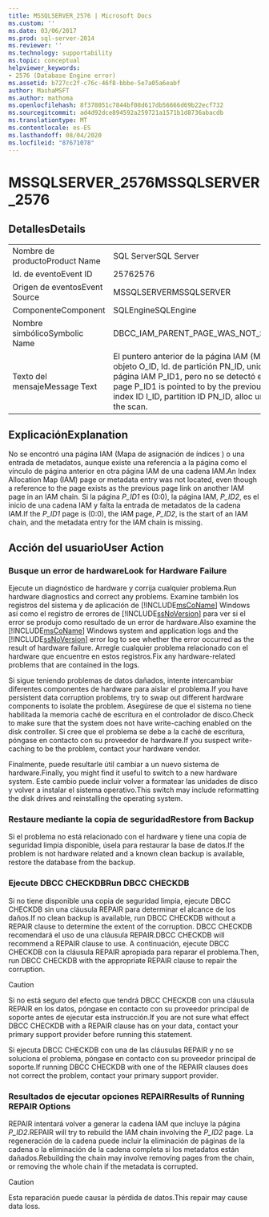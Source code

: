 ```yaml
---
title: MSSQLSERVER_2576 | Microsoft Docs
ms.custom: ''
ms.date: 03/06/2017
ms.prod: sql-server-2014
ms.reviewer: ''
ms.technology: supportability
ms.topic: conceptual
helpviewer_keywords:
- 2576 (Database Engine error)
ms.assetid: b727cc2f-c76c-46f8-bbbe-5e7a05a6eabf
author: MashaMSFT
ms.author: mathoma
ms.openlocfilehash: 8f378051c7844bf08d617db56666d69b22ecf732
ms.sourcegitcommit: ad4d92dce894592a259721a1571b1d8736abacdb
ms.translationtype: MT
ms.contentlocale: es-ES
ms.lasthandoff: 08/04/2020
ms.locfileid: "87671078"
---
```

# <a name="mssqlserver_2576"></a><span data-ttu-id="bbc87-102">MSSQLSERVER_2576</span><span class="sxs-lookup"><span data-stu-id="bbc87-102">MSSQLSERVER_2576</span></span>
    
## <a name="details"></a><span data-ttu-id="bbc87-103">Detalles</span><span class="sxs-lookup"><span data-stu-id="bbc87-103">Details</span></span>  
  
|||  
|-|-|  
|<span data-ttu-id="bbc87-104">Nombre de producto</span><span class="sxs-lookup"><span data-stu-id="bbc87-104">Product Name</span></span>|<span data-ttu-id="bbc87-105">SQL Server</span><span class="sxs-lookup"><span data-stu-id="bbc87-105">SQL Server</span></span>|  
|<span data-ttu-id="bbc87-106">Id. de evento</span><span class="sxs-lookup"><span data-stu-id="bbc87-106">Event ID</span></span>|<span data-ttu-id="bbc87-107">2576</span><span class="sxs-lookup"><span data-stu-id="bbc87-107">2576</span></span>|  
|<span data-ttu-id="bbc87-108">Origen de eventos</span><span class="sxs-lookup"><span data-stu-id="bbc87-108">Event Source</span></span>|<span data-ttu-id="bbc87-109">MSSQLSERVER</span><span class="sxs-lookup"><span data-stu-id="bbc87-109">MSSQLSERVER</span></span>|  
|<span data-ttu-id="bbc87-110">Componente</span><span class="sxs-lookup"><span data-stu-id="bbc87-110">Component</span></span>|<span data-ttu-id="bbc87-111">SQLEngine</span><span class="sxs-lookup"><span data-stu-id="bbc87-111">SQLEngine</span></span>|  
|<span data-ttu-id="bbc87-112">Nombre simbólico</span><span class="sxs-lookup"><span data-stu-id="bbc87-112">Symbolic Name</span></span>|<span data-ttu-id="bbc87-113">DBCC_IAM_PARENT_PAGE_WAS_NOT_SEEN</span><span class="sxs-lookup"><span data-stu-id="bbc87-113">DBCC_IAM_PARENT_PAGE_WAS_NOT_SEEN</span></span>|  
|<span data-ttu-id="bbc87-114">Texto del mensaje</span><span class="sxs-lookup"><span data-stu-id="bbc87-114">Message Text</span></span>|<span data-ttu-id="bbc87-115">El puntero anterior de la página IAM (Mapa de asignación de índices) P_ID2 [Id. de objeto O_ID, Id. de partición PN_ID, unidad de asignación A_ID (tipo TYPE)] apunta a la página IAM P_ID1, pero no se detectó en el recorrido.</span><span class="sxs-lookup"><span data-stu-id="bbc87-115">The Index Allocation Map (IAM) page P_ID1 is pointed to by the previous pointer of IAM page P_ID2 in object ID O_ID, index ID I_ID, partition ID PN_ID, alloc unit ID A_ID (type TYPE) but was not detected in the scan.</span></span>|  
  
## <a name="explanation"></a><span data-ttu-id="bbc87-116">Explicación</span><span class="sxs-lookup"><span data-stu-id="bbc87-116">Explanation</span></span>  
 <span data-ttu-id="bbc87-117">No se encontró una página IAM (Mapa de asignación de índices ) o una entrada de metadatos, aunque existe una referencia a la página como el vínculo de página anterior en otra página IAM de una cadena IAM.</span><span class="sxs-lookup"><span data-stu-id="bbc87-117">An Index Allocation Map (IAM) page or metadata entry was not located, even though a reference to the page exists as the previous page link on another IAM page in an IAM chain.</span></span> <span data-ttu-id="bbc87-118">Si la página *P_ID1* es (0:0), la página IAM, *P_ID2*, es el inicio de una cadena IAM y falta la entrada de metadatos de la cadena IAM.</span><span class="sxs-lookup"><span data-stu-id="bbc87-118">If the *P_ID1* page is (0:0), the IAM page, *P_ID2*, is the start of an IAM chain, and the metadata entry for the IAM chain is missing.</span></span>  
  
## <a name="user-action"></a><span data-ttu-id="bbc87-119">Acción del usuario</span><span class="sxs-lookup"><span data-stu-id="bbc87-119">User Action</span></span>  
  
### <a name="look-for-hardware-failure"></a><span data-ttu-id="bbc87-120">Busque un error de hardware</span><span class="sxs-lookup"><span data-stu-id="bbc87-120">Look for Hardware Failure</span></span>  
 <span data-ttu-id="bbc87-121">Ejecute un diagnóstico de hardware y corrija cualquier problema.</span><span class="sxs-lookup"><span data-stu-id="bbc87-121">Run hardware diagnostics and correct any problems.</span></span> <span data-ttu-id="bbc87-122">Examine también los registros del sistema y de aplicación de [!INCLUDE[msCoName](../../includes/msconame-md.md)] Windows así como el registro de errores de [!INCLUDE[ssNoVersion](../../includes/ssnoversion-md.md)] para ver si el error se produjo como resultado de un error de hardware.</span><span class="sxs-lookup"><span data-stu-id="bbc87-122">Also examine the [!INCLUDE[msCoName](../../includes/msconame-md.md)] Windows system and application logs and the [!INCLUDE[ssNoVersion](../../includes/ssnoversion-md.md)] error log to see whether the error occurred as the result of hardware failure.</span></span> <span data-ttu-id="bbc87-123">Arregle cualquier problema relacionado con el hardware que encuentre en estos registros.</span><span class="sxs-lookup"><span data-stu-id="bbc87-123">Fix any hardware-related problems that are contained in the logs.</span></span>  
  
 <span data-ttu-id="bbc87-124">Si sigue teniendo problemas de datos dañados, intente intercambiar diferentes componentes de hardware para aislar el problema.</span><span class="sxs-lookup"><span data-stu-id="bbc87-124">If you have persistent data corruption problems, try to swap out different hardware components to isolate the problem.</span></span> <span data-ttu-id="bbc87-125">Asegúrese de que el sistema no tiene habilitada la memoria caché de escritura en el controlador de disco.</span><span class="sxs-lookup"><span data-stu-id="bbc87-125">Check to make sure that the system does not have write-caching enabled on the disk controller.</span></span> <span data-ttu-id="bbc87-126">Si cree que el problema se debe a la caché de escritura, póngase en contacto con su proveedor de hardware.</span><span class="sxs-lookup"><span data-stu-id="bbc87-126">If you suspect write-caching to be the problem, contact your hardware vendor.</span></span>  
  
 <span data-ttu-id="bbc87-127">Finalmente, puede resultarle útil cambiar a un nuevo sistema de hardware.</span><span class="sxs-lookup"><span data-stu-id="bbc87-127">Finally, you might find it useful to switch to a new hardware system.</span></span> <span data-ttu-id="bbc87-128">Este cambio puede incluir volver a formatear las unidades de disco y volver a instalar el sistema operativo.</span><span class="sxs-lookup"><span data-stu-id="bbc87-128">This switch may include reformatting the disk drives and reinstalling the operating system.</span></span>  
  
### <a name="restore-from-backup"></a><span data-ttu-id="bbc87-129">Restaure mediante la copia de seguridad</span><span class="sxs-lookup"><span data-stu-id="bbc87-129">Restore from Backup</span></span>  
 <span data-ttu-id="bbc87-130">Si el problema no está relacionado con el hardware y tiene una copia de seguridad limpia disponible, úsela para restaurar la base de datos.</span><span class="sxs-lookup"><span data-stu-id="bbc87-130">If the problem is not hardware related and a known clean backup is available, restore the database from the backup.</span></span>  
  
### <a name="run-dbcc-checkdb"></a><span data-ttu-id="bbc87-131">Ejecute DBCC CHECKDB</span><span class="sxs-lookup"><span data-stu-id="bbc87-131">Run DBCC CHECKDB</span></span>  
 <span data-ttu-id="bbc87-132">Si no tiene disponible una copia de seguridad limpia, ejecute DBCC CHECKDB sin una cláusula REPAIR para determinar el alcance de los daños.</span><span class="sxs-lookup"><span data-stu-id="bbc87-132">If no clean backup is available, run DBCC CHECKDB without a REPAIR clause to determine the extent of the corruption.</span></span> <span data-ttu-id="bbc87-133">DBCC CHECKDB recomendará el uso de una cláusula REPAIR.</span><span class="sxs-lookup"><span data-stu-id="bbc87-133">DBCC CHECKDB will recommend a REPAIR clause to use.</span></span> <span data-ttu-id="bbc87-134">A continuación, ejecute DBCC CHECKDB con la cláusula REPAIR apropiada para reparar el problema.</span><span class="sxs-lookup"><span data-stu-id="bbc87-134">Then, run DBCC CHECKDB with the appropriate REPAIR clause to repair the corruption.</span></span>  
  
> [!CAUTION]  
>  <span data-ttu-id="bbc87-135">Si no está seguro del efecto que tendrá DBCC CHECKDB con una cláusula REPAIR en los datos, póngase en contacto con su proveedor principal de soporte antes de ejecutar esta instrucción.</span><span class="sxs-lookup"><span data-stu-id="bbc87-135">If you are not sure what effect DBCC CHECKDB with a REPAIR clause has on your data, contact your primary support provider before running this statement.</span></span>  
  
 <span data-ttu-id="bbc87-136">Si ejecuta DBCC CHECKDB con una de las cláusulas REPAIR y no se soluciona el problema, póngase en contacto con su proveedor principal de soporte.</span><span class="sxs-lookup"><span data-stu-id="bbc87-136">If running DBCC CHECKDB with one of the REPAIR clauses does not correct the problem, contact your primary support provider.</span></span>  
  
### <a name="results-of-running-repair-options"></a><span data-ttu-id="bbc87-137">Resultados de ejecutar opciones REPAIR</span><span class="sxs-lookup"><span data-stu-id="bbc87-137">Results of Running REPAIR Options</span></span>  
 <span data-ttu-id="bbc87-138">REPAIR intentará volver a generar la cadena IAM que incluye la página *P_ID2*.</span><span class="sxs-lookup"><span data-stu-id="bbc87-138">REPAIR will try to rebuild the IAM chain involving the *P_ID2* page.</span></span> <span data-ttu-id="bbc87-139">La regeneración de la cadena puede incluir la eliminación de páginas de la cadena o la eliminación de la cadena completa si los metadatos están dañados.</span><span class="sxs-lookup"><span data-stu-id="bbc87-139">Rebuilding the chain may involve removing pages from the chain, or removing the whole chain if the metadata is corrupted.</span></span>  
  
> [!CAUTION]  
>  <span data-ttu-id="bbc87-140">Esta reparación puede causar la pérdida de datos.</span><span class="sxs-lookup"><span data-stu-id="bbc87-140">This repair may cause data loss.</span></span>  
  
  
